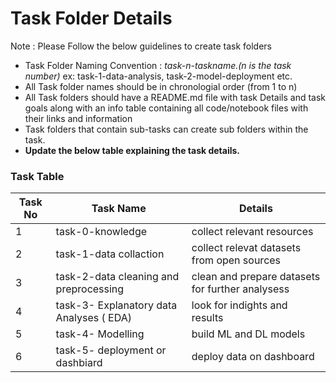 # Task Folder Details

Note : Please Follow the below guidelines to create task folders
- Task Folder Naming Convention : _task-n-taskname.(n is the task number)_  ex: task-1-data-analysis, task-2-model-deployment etc.
- All Task folder names should be in chronologial order (from 1 to n)
- All Task folders should have a README.md file with task Details and task goals along with an info table containing all code/notebook files with their links and information
- Task folders that contain sub-tasks can create sub folders within the task.
- __Update the below table explaining the task details.__

### Task Table

| Task No| Task Name | Details |
|-|-|-|
|1|task-0-knowledge       |   collect relevant resources      |
|2|task-1-data collaction      |   collect relevat datasets from open sources       |
|3|task-2-data cleaning and preprocessing        |   clean and prepare datasets for further analysess      |
|4|task-3- Explanatory data Analyses ( EDA)       |  look for indights and results       |
|5|task-4- Modelling  | build ML and DL models     |
|6|task-5- deployment or dashbiard|  deploy data on dashboard       |
